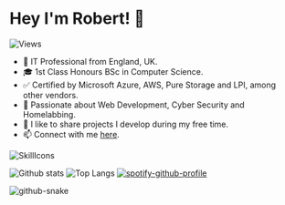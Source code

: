 # Hey I'm Robert! 👋

![Views](https://komarev.com/ghpvc/?username=robsd)

- 💼 IT Professional from England, UK.
- 🎓 1st Class Honours BSc in Computer Science.
- ✅ Certified by Microsoft Azure, AWS, Pure Storage and LPI, among other vendors.
- 🔭 Passionate about Web Development, Cyber Security and Homelabbing.
- 🐙 I like to share projects I develop during my free time.
- 📫 Connect with me [here](https://robertd.uk).

![SkillIcons](https://skillicons.dev/icons?i=aws,ansible,apple,azure,bash,bootstrap,css,cloudflare,debian,discord,docker,firebase,flask,gcp,git,github,gmail,html,instagram,java,js,jquery,kali,linkedin,linux,md,mongodb,mysql,netlify,nginx,nodejs,notion,php,postman,powershell,py,raspberrypi,replit,twitter,ubuntu,vercel,vim,vscode,windows,wordpress)

![Github stats](https://github-readme-stats.vercel.app/api?username=robsd&theme=dark&line_height=20)
![Top Langs](https://github-readme-stats.vercel.app/api/top-langs/?username=robsd&layout=compact&theme=dark&hide_border=true)
[![spotify-github-profile](https://spotify-github-profile.kittinanx.com/api/view?uid=robstewartdixon&cover_image=true&theme=default&show_offline=false&background_color=121212&interchange=false&bar_color=53b14f&bar_color_cover=true)](https://spotify-github-profile.kittinanx.com/api/view?uid=robstewartdixon&redirect=true)

<picture>
  <source media="(prefers-color-scheme: dark)" srcset="https://raw.githubusercontent.com/robsd/robsd/output/github-contribution-grid-snake-dark.svg" />
  <source media="(prefers-color-scheme: light)" srcset="https://raw.githubusercontent.com/robsd/robsd/output/github-contribution-grid-snake.svg" />
  <img alt="github-snake" src="github-snake.svg" />
</picture>

